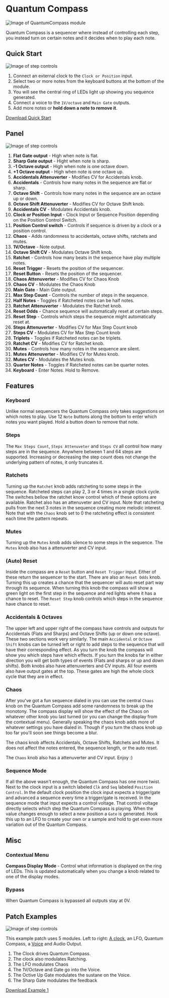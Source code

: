 # Quantum Compass
![Image of QuantumCompass module](../images/QuantumCompass.png)

Quantum Compass is a sequencer where instead of controlling each step, you instead turn on certain notes and it decides when to play each note.

## Quick Start

![Image of step controls](../images/QuantumCompass/quick_start_1.png)

1. Connect an external clock to the `Clock or Position` input.
2. Select two or more notes from the keyboard buttons at the bottom of the module.
3. You will see the central ring of LEDs light up showing you sequence generated. 
4. Connect a voice to the `1V/octave` and `Main Gate` outputs.
5. Add more notes or **hold down a note to remove it**.

[Download Quick Start](../examples/QuantumCompass/QuantumCompass_QuickStart.vcvs?raw=true)

## Panel

![Image of step controls](../images/QuantumCompass/labels.png)

1. **Flat Gate output** - High when note is flat.
2. **Sharp Gate output** - Hight when note is sharp.
3. **-1 Octave output** - High when note is one octave down.
4. **+1 Octave output** - High when note is one octave up.
5. **Accidentals Attenuverter** - Modifies CV for Accidentals knob.
6. **Accidentals** - Controls how many notes in the sequence are flat or sharp.
7. **Octave Shift** - Controls how many notes in the sequence are an octave up or down.
8. **Octave Shift Attenuverter** - Modifies CV for Octave Shift knob.
9. **Accidentals CV** - Modulates Accidentals knob.
10. **Clock or Position Input** - Clock Input or Sequence Position depending on the Position Control Switch.
11. **Position Control switch** - Controls if sequence is driven by a clock or a position control.
12. **Chaos** - Adds randomness to accidentals, octave shifts, ratchets and mutes.
13. **1V/Octave** - Note output.
14. **Octave Shift CV** - Modulates Octave Shift knob.
15. **Ratchet** - Controls how many beats in the sequence have play multiple notes.
16. **Reset Trigger** - Resets the position of the sequencer.
17. **Reset Button** - Resets the position of the sequencer.
18. **Chaos Attenuverter** - Modifies CV for Chaos Knob
19. **Chaos CV** - Modulates the Chaos Knob
20. **Main Gate** - Main Gate output.
21. **Max Step Count** - Controls the number of steps in the sequence.
22. **Half Notes** - Toggles if Ratcheted notes can be half notes.
23. **Ratchet Attenuverter** - Modulates the Ratchet knob.
24. **Reset Odds** - Chance sequence will automatically reset at certain steps.
25. **Reset Step** - Controls which steps the sequence might automatically reset at.
26. **Steps Attenuverter** - Modifies CV for Max Step Count knob
27. **Steps CV** - Modulates CV for Max Step Count knob
28. **Triplets** - Toggles if Ratcheted notes can be triplets.
29. **Ratchet CV** - Modifies CV for Ratchet knob.
26. **Mutes** - Controls how many notes in the sequence are silent.
27. **Mutes Attenuverter** - Modifies CV for Mutes knob.
28. **Mutes CV** - Modulates the Mutes knob.
30. **Quarter Notes** - Toggles if Ratcheted notes can be quarter notes.
32. **Keyboard** - Enter Notes. Hold to Remove. 

## Features

### Keyboard 

Unlike normal sequencers the Quantum Compass only takes suggestions on which notes to play. Use 12 `Note` buttons along the bottom to enter which notes you want played. Hold a button down to remove that note.

### Steps 

The `Max Steps Count`, `Steps Attenuveter` and `Steps CV` all control how many steps are in the sequence. Anywhere between 1 and 64 steps are supported. Increasing or decreasing the step count does not change the underlying pattern of notes, it only truncates it.

### Ratchets

Turning up the `Ratchet` knob adds ratcheting to some steps in the sequence. Ratcheted steps can play 2, 3 or 4 times in a single clock cycle. The switches bellow the ratchet know control which of these options are available.  Ratchet also has an attenuveter and CV input. Note that ratcheting pulls from the next 3 notes in the sequence creating more melodic interest. Note that with the `Chaos` knob set to 0 the ratcheting effect is consistent each time the pattern repeats.

### Mutes

Turning up the `Mutes` knob adds silence to some steps in the sequence. The `Mutes` knob also has a attenuverter and CV input. 

### (Auto) Reset

Inside the compass are a `Reset` button and `Reset Trigger` input. Either of these return the sequencer to the start. There are also an `Reset Odds` knob. Turning this up creates a chance that the sequencer will auto reset part way through its sequence. When turning this knob the compass will show a green light on the first step in the sequence and red lights where it has a chance to reset. The `Reset Step` knob controls which steps in the sequence have chance to reset.

### Accidentals & Octaves

The upper left and upper right of the compass have controls and outputs for Accidentals (Flats and Sharps) and Octave Shifts (up or down one octave). These two sections work very similarly. The main `Accidental` or `Octave Shift` knobs can be turned left or right to add steps to the sequence that will have their corresponding effect. As you turn the knob the compass will show you which steps have which effects. If you turn the knobs far in either direction you will get both types of events (Flats and sharps or up and down shifts). Both knobs also have attenuverters and CV inputs. All four events also have output gates at the top. These gates are high the whole clock cycle that they are in effect.

### Chaos

After you've got a fun sequence dialed in you can use the central `Chaos` knob on the Quantum Compass add some randomness to break up the monotony. The compass display will show the effect of the Chaos on whatever other knob you last turned (or you can change the display from the contextual menu). Generally speaking the chaos knob adds more of whatever settings you have dialed in. Though if you turn the chaos knob up too far you'll soon see things become a blur. 

The chaos knob affects Accidentals, Octave Shifts, Ratchets and Mutes. It does not affect the notes entered, the sequence length, or the auto reset.

The `Chaos` knob also has a attenuverter and CV input. Enjoy :)

### Sequence Mode

If all the above wasn't enough, the Quantum Compass has one more twist. Next to the clock input is a switch labeled `Clk` and `Seq` labeled `Position Control`. In the default clock position the clock input expects a trigger/gate and advanced a sequence every time a trigger/gate is received. In the sequence mode that input expects a control voltage. That control voltage directly selects which step the Quantum Compass is playing. When the value changes enough to select a new position a `Gate` is generated. Hook this up to an LFO to create your own or a sample and hold to get even more variation out of the Quantum Compass.

## Misc

### Contextual Menu

**Compass Display Mode** - Control what information is displayed on the ring of LEDs. This is updated automatically when you change a knob related to one of the display modes.

### Bypass
When Quantum Compass is bypassed all outputs stay at 0V.

## Patch Examples

![Image of step controls](../images/QuantumCompass/example_1.png)

This example patch uses 5 modules. Left to right: [A clock](https://library.vcvrack.com/ImpromptuModular/Clocked-Clkd), an LFO, Quantum Compass, a [Voice](https://library.vcvrack.com/Bogaudio/Bogaudio-FMOp) and Audio Output.

1. The Clock drives Quantum Compass.
2. The clock also modulates Ratching.
3. The LFO modulates Chaos
4. The 1V/Octave and Gate go into the Voice.
5. The Octive Up Gate modulates the sustane on the Voice.
6. The Sharp Gate modulates the feedback

[Download Example 1](../examples/QuantumCompass/QuantumCompass_Example1.vcvs?raw=true)